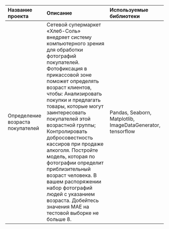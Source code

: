 | Название проекта | Описание | Используемые библиотеки |
| :-------------------- | :--------------------- |:---------------------------|
| Определение возраста покупателей |Сетевой супермаркет «Хлеб-Соль» внедряет систему компьютерного зрения для обработки фотографий покупателей. Фотофиксация в прикассовой зоне поможет определять возраст клиентов, чтобы: Анализировать покупки и предлагать товары, которые могут заинтересовать покупателей этой возрастной группы; Контролировать добросовестность кассиров при продаже алкоголя. Постройте модель, которая по фотографии определит приблизительный возраст человека. В вашем распоряжении набор фотографий людей с указанием возраста. Добейтесь значения MAE на тестовой выборке не больше 8.| Pandas, Seaborn, Matplotlib, ImageDataGenerator, tensorflow|
